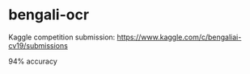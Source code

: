 # bengali-ocr
Kaggle competition submission: https://www.kaggle.com/c/bengaliai-cv19/submissions

94% accuracy
